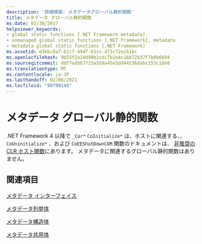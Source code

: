 ```yaml
---
description: '詳細情報: メタデータグローバル静的関数'
title: メタデータ グローバル静的関数
ms.date: 03/30/2017
helpviewer_keywords:
- global static functions [.NET Framework metadata]
- unmanaged global static functions [.NET Framework], metadata
- metadata global static functions [.NET Framework]
ms.assetid: d3bbc8a7-b1c7-494f-b1cc-d71cf2ecb1bc
ms.openlocfilehash: 9b55f2a14d98b2cdc7b2a4c16b72b37f7b8b6b94
ms.sourcegitcommit: ddf7edb67715a5b9a45e3dd44536dabc153c1de0
ms.translationtype: MT
ms.contentlocale: ja-JP
ms.lasthandoff: 02/06/2021
ms.locfileid: "99799149"
---
```

# <a name="metadata-global-static-functions"></a>メタデータ グローバル静的関数

.NET Framework 4 以降で `_Cor*` `CoInitialize*` は、ホストに関連する、、 `CoUninitialize*` 、および `CoEEShutDownCOM` 関数のドキュメントは、 [非推奨の CLR ホスト関数](../hosting/deprecated-clr-hosting-functions.md)にあります。 メタデータに関連するグローバル静的関数はありません。  
  
## <a name="related-sections"></a>関連項目  

 [メタデータ インターフェイス](metadata-interfaces.md)  
  
 [メタデータ列挙体](metadata-enumerations.md)  
  
 [メタデータ構造体](metadata-structures.md)  
  
 [メタデータ共用体](metadata-unions.md)
